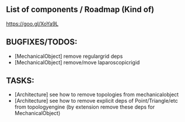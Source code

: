 ## List of components / Roadmap (Kind of)
https://goo.gl/XoYa9L

## BUGFIXES/TODOS:
 - [MechanicalObject] remove regulargrid deps 
 - [MechanicalObject] remove/move laparoscopicrigid

## TASKS:
 - [Architecture] see how to remove topologies from mechanicalobject
 - [Architecture] see how to remove explicit deps of Point/Triangle/etc from topologyengine (by extension remove these deps for MechanicalObject)